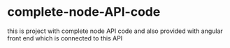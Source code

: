 # complete-node-API-code
this is project with complete node API code  and also provided with angular front end which is connected to this API 
